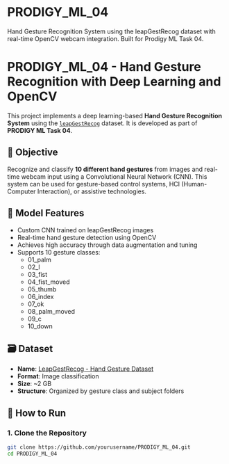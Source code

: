# PRODIGY_ML_04
Hand Gesture Recognition System using the leapGestRecog dataset with real-time OpenCV webcam integration. Built for Prodigy ML Task 04.
# PRODIGY_ML_04 - Hand Gesture Recognition with Deep Learning and OpenCV

This project implements a deep learning-based **Hand Gesture Recognition System** using the [`leapGestRecog`](https://www.kaggle.com/datasets/gti-upm/leapgestrecog) dataset. It is developed as part of **PRODIGY ML Task 04**.

## 📌 Objective

Recognize and classify **10 different hand gestures** from images and real-time webcam input using a Convolutional Neural Network (CNN). This system can be used for gesture-based control systems, HCI (Human-Computer Interaction), or assistive technologies.

## 🧠 Model Features

- Custom CNN trained on leapGestRecog images
- Real-time hand gesture detection using OpenCV
- Achieves high accuracy through data augmentation and tuning
- Supports 10 gesture classes:
  - 01_palm  
  - 02_l  
  - 03_fist  
  - 04_fist_moved  
  - 05_thumb  
  - 06_index  
  - 07_ok  
  - 08_palm_moved  
  - 09_c  
  - 10_down

## 🗃️ Dataset

- **Name**: [LeapGestRecog - Hand Gesture Dataset](https://www.kaggle.com/datasets/gti-upm/leapgestrecog)
- **Format**: Image classification
- **Size**: ~2 GB
- **Structure**: Organized by gesture class and subject folders

## 🚀 How to Run

### 1. Clone the Repository

```bash
git clone https://github.com/yourusername/PRODIGY_ML_04.git
cd PRODIGY_ML_04
